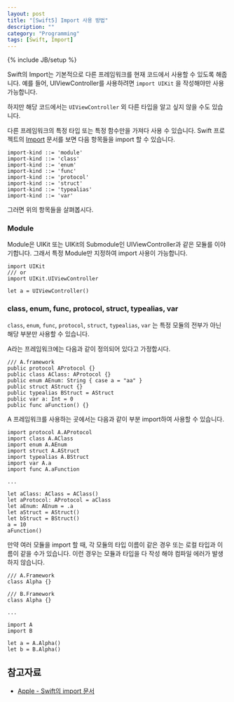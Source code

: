 ```yaml
---
layout: post
title: "[Swift5] Import 사용 방법"
description: ""
category: "Programming"
tags: [Swift, Import]
---
```

{% include JB/setup %}

Swift의 Import는 기본적으로 다른 프레임워크를 현재 코드에서 사용할 수 있도록 해줍니다. 예를 들어, UIViewController를 사용하려면 `import UIKit` 을 작성해야만 사용 가능합니다.

하지만 해당 코드에서는 `UIViewController` 외 다른 타입을 알고 싶지 않을 수도 있습니다.

다른 프레임워크의 특정 타입 또는 특정 함수만을 가져다 사용 수 있습니다. Swift 프로젝트의 [Import](https://github.com/apple/swift/blob/master/docs/Import.rst) 문서를 보면 다음 항목들을 import 할 수 있습니다.

```
import-kind ::= 'module'
import-kind ::= 'class'
import-kind ::= 'enum'
import-kind ::= 'func'
import-kind ::= 'protocol'
import-kind ::= 'struct'
import-kind ::= 'typealias'
import-kind ::= 'var'
```

그러면 위의 항목들을 살펴봅시다.

### Module

Module은 UIKit 또는 UIKit의 Submodule인 UIViewController과 같은 모듈를 이야기합니다. 그래서 특정 Module만 지정하여 import 사용이 가능합니다.

```
import UIKit
/// or
import UIKit.UIViewController

let a = UIViewController()
```

### class, enum, func, protocol, struct, typealias, var

`class`, `enum`, `func`, `protocol`, `struct`, `typealias`, `var` 는 특정 모듈의 전부가 아닌 해당 부분만 사용할 수 있습니다.

A라는 프레임워크에는 다음과 같이 정의되어 있다고 가정합시다.

```
/// A.framework
public protocol AProtocol {}
public class AClass: AProtocol {}
public enum AEnum: String { case a = "aa" }
public struct AStruct {}
public typealias BStruct = AStruct
public var a: Int = 0
public func aFunction() {}
```

A 프레임워크를 사용하는 곳에서는 다음과 같이 부분 import하여 사용할 수 있습니다.

```
import protocol A.AProtocol
import class A.AClass
import enum A.AEnum
import struct A.AStruct
import typealias A.BStruct
import var A.a
import func A.aFunction

...

let aClass: AClass = AClass()
let aProtocol: AProtocol = aClass
let aEnum: AEnum = .a
let aStruct = AStruct()
let bStruct = BStruct()
a = 10
aFunction()
```

만약 여러 모듈을 import 할 때, 각 모듈의 타입 이름이 같은 경우 또는 로컬 타입과 이름이 같을 수가 있습니다. 이런 경우는 모듈과 타입을 다 작성 해야 컴파일 에러가 발생하지 않습니다.

```
/// A.Framework
class Alpha {}

/// B.Framework
class Alpha {}

...

import A
import B

let a = A.Alpha()
let b = B.Alpha()
```

## 참고자료

* [Apple - Swift의 import 문서](https://github.com/apple/swift/blob/master/docs/Import.rst)